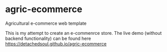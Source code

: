 # agric-ecommerce
Agricultural e-commerce web template

This is my attempt to create an e-commenrce store.
The live demo (without backend functionality) can be found here https://detachedsoul.github.io/agric-ecommerce
